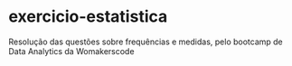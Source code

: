# exercicio-estatistica

Resolução das questões sobre frequências e medidas, pelo bootcamp de Data Analytics da Womakerscode
